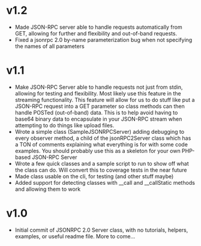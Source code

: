 v1.2
======
- Made JSON-RPC server able to handle requests automatically from GET, allowing for further and flexibility and out-of-band requests.
- Fixed a jsonrpc 2.0 by-name parameterization bug when not specifying the names of all parameters

v1.1
======

- Make JSON-RPC Server able to handle requests not just from stdin, allowing for testing and flexibility.  Most likely use this feature in the streaming functionality.  This feature will allow for us to do stuff like put a JSON-RPC request into a GET parameter so class methods can then handle POSTed (out-of-band) data.  This is to help avoid having to base64 binary data to encapsulate in your JSON-RPC stream when attempting to do things like upload files.
- Wrote a simple class (SampleJSONRPCServer) adding debugging to every observer method, a child of the jsonRPC2Server class which has a TON of comments explaining what everything is for with some code examples.  You should probably use this as a skeleton for your own PHP-based JSON-RPC Server
- Wrote a few quick classes and a sample script to run to show off what the class can do.  Will convert this to coverage tests in the near future
- Made class usable on the cli, for testing (and other stuff maybe)
- Added support for detecting classes with __call and __callStatic methods and allowing them to work

v1.0
======

- Initial commit of JSONRPC 2.0 Server class, with no tutorials, helpers, examples, or useful readme file.  More to come...